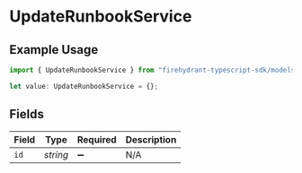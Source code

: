 # UpdateRunbookService

## Example Usage

```typescript
import { UpdateRunbookService } from "firehydrant-typescript-sdk/models/components";

let value: UpdateRunbookService = {};
```

## Fields

| Field              | Type               | Required           | Description        |
| ------------------ | ------------------ | ------------------ | ------------------ |
| `id`               | *string*           | :heavy_minus_sign: | N/A                |